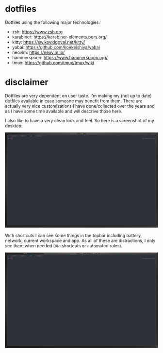 # dotfiles

Dotfiles using the following major technologies:

- zsh: https://www.zsh.org
- karabiner: https://karabiner-elements.pqrs.org/
- kitty: https://sw.kovidgoyal.net/kitty/
- yabai: https://github.com/koekeishiya/yabai
- neovim: https://neovim.io/
- hammerspoon: https://www.hammerspoon.org/
- tmux: https://github.com/tmux/tmux/wiki


# disclaimer

Dotfiles are very dependent on user taste. I'm making my (not up to date)
dotfiles available in case someone may benefit from them. There are actually
very nice customizations I have done/collected over the years and as I have some time
available and will descrive those here.


I also like to have a very clean look and feel. So here is a screenshot of my
desktop:

![Screenshot1](./figs/screen1.jpg "Screenshot 1")

With shortcuts I can see some things in the topbar including battery, network,
current workspace and app. As all of these are distractions, I only see them
when needed (via shortcuts or automated rules).

![Screenshot2](./figs/screen2.jpg "Screenshot 2")
